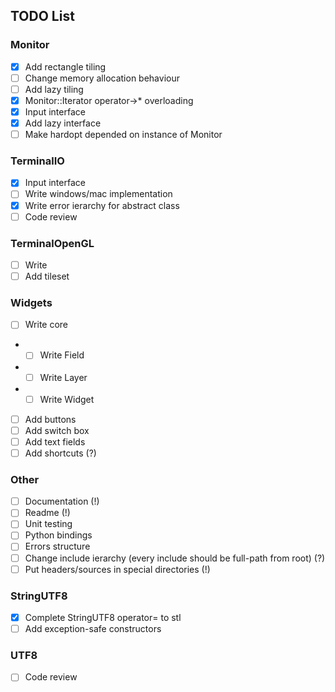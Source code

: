 ## TODO List
### Monitor
- [x] Add rectangle tiling
- [ ] Change memory allocation behaviour
- [ ] Add lazy tiling
- [x] Monitor::Iterator operator->* overloading
- [x] Input interface
- [x] Add lazy interface
- [ ] Make hardopt depended on instance of Monitor

### TerminalIO
- [x] Input interface
- [ ] Write windows/mac implementation
- [x] Write error ierarchy for abstract class
- [ ] Code review

### TerminalOpenGL
- [ ] Write
- [ ] Add tileset

### Widgets
- [ ] Write core
- - [ ] Write Field
- - [ ] Write Layer
- - [ ] Write Widget
- [ ] Add buttons
- [ ] Add switch box
- [ ] Add text fields
- [ ] Add shortcuts (?)

### Other
- [ ] Documentation (!)
- [ ] Readme (!)
- [ ] Unit testing
- [ ] Python bindings
- [ ] Errors structure
- [ ] Change include ierarchy (every include should be full-path from root) (?)
- [ ] Put headers/sources in special directories (!)

### StringUTF8
- [x] Complete StringUTF8 operator= to stl
- [ ] Add exception-safe constructors

### UTF8
- [ ] Code review
